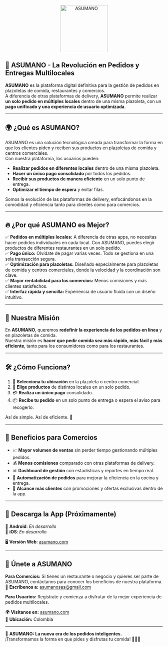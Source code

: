 <p align="center">
  <img src="https://res.cloudinary.com/dwb6xcnxh/image/upload/v1723943928/logo-topbar-asumano-removebg-preview_dolfvw.png" alt="ASUMANO" width="150">
</p>

## 🚀 **ASUMANO - La Revolución en Pedidos y Entregas Multilocales**

**ASUMANO** es la plataforma digital definitiva para la gestión de pedidos en plazoletas de comida, restaurantes y comercios.  
A diferencia de otras plataformas de delivery, **ASUMANO** permite realizar **un solo pedido en múltiples locales** dentro de una misma plazoleta, con un **pago unificado y una experiencia de usuario optimizada**.

---

## 🌍 **¿Qué es ASUMANO?**

ASUMANO es una solución tecnológica creada para transformar la forma en que los clientes piden y reciben sus productos en plazoletas de comida y centros comerciales.  
Con nuestra plataforma, los usuarios pueden:

- **Realizar pedidos en diferentes locales** dentro de una misma plazoleta.
- **Hacer un único pago consolidado** por todos los pedidos.
- **Recibir sus productos de manera eficiente** en un solo punto de entrega.
- **Optimizar el tiempo de espera** y evitar filas.

Somos la evolución de las plataformas de delivery, enfocándonos en la comodidad y eficiencia tanto para clientes como para comercios.

---

## 🔥 **¿Por qué ASUMANO es Mejor?**

✅ **Pedidos en múltiples locales:** A diferencia de otras apps, no necesitas hacer pedidos individuales en cada local. Con ASUMANO, puedes elegir productos de diferentes restaurantes en un solo pedido.  
✅ **Pago único:** Olvídate de pagar varias veces. Todo se gestiona en una sola transacción segura.  
✅ **Optimización para plazoletas:** Diseñado especialmente para plazoletas de comida y centros comerciales, donde la velocidad y la coordinación son clave.  
✅ **Mayor rentabilidad para los comercios:** Menos comisiones y más clientes satisfechos.  
✅ **Interfaz rápida y sencilla:** Experiencia de usuario fluida con un diseño intuitivo.

---

## 🎯 **Nuestra Misión**

En **ASUMANO**, queremos **redefinir la experiencia de los pedidos en línea** y en plazoletas de comida.  
Nuestra misión es **hacer que pedir comida sea más rápido, más fácil y más eficiente**, tanto para los consumidores como para los restaurantes.

---

## 🛠 **¿Cómo Funciona?**

1. 📍 **Selecciona tu ubicación** en la plazoleta o centro comercial.
2. 🍔 **Elige productos** de distintos locales en un solo pedido.
3. 💳 **Realiza un único pago** consolidado.
4. 📦 **Recibe tu pedido** en un solo punto de entrega o espera el aviso para recogerlo.

Así de simple. Así de eficiente. 🚀

---

## 📌 **Beneficios para Comercios**

- 📈 **Mayor volumen de ventas** sin perder tiempo gestionando múltiples pedidos.
- 💰 **Menos comisiones** comparado con otras plataformas de delivery.
- 📊 **Dashboard de gestión** con estadísticas y reportes en tiempo real.
- 🤖 **Automatización de pedidos** para mejorar la eficiencia en la cocina y entrega.
- 🎯 **Alcance más clientes** con promociones y ofertas exclusivas dentro de la app.

---

## 📱 **Descarga la App (Próximamente)**

📲 **Android**: _En desarrollo_  
📲 **iOS**: _En desarrollo_

🖥️ **Versión Web**: [asumano.com](http://asumano.com)

---

## 💼 **Únete a ASUMANO**

**Para Comercios:** Si tienes un restaurante o negocio y quieres ser parte de ASUMANO, contáctanos para conocer los beneficios de nuestra plataforma.  
📩 **Escríbenos a:** [asumanosas@gmail.com](mailto:asumanosas@gmail.com)

**Para Usuarios:** Regístrate y comienza a disfrutar de la mejor experiencia de pedidos multilocales.

🌍 **Visítanos en:** [asumano.com](http://asumano.com)  
📍 **Ubicación:** Colombia

---

🚀 **ASUMANO: La nueva era de los pedidos inteligentes.**  
¡Transformamos la forma en que pides y disfrutas tu comida! 🍔🥤✨
